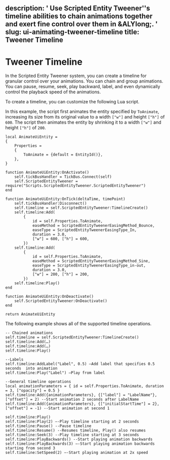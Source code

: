 description: ' Use Scripted Entity Tweener''s timeline abilities to chain animations
  together and exert fine control over them in &ALYlong;. '
slug: ui-animating-tweener-timeline
title: Tweener Timeline
---
# Tweener Timeline<a name="ui-animating-tweener-timeline"></a>

In the Scripted Entity Tweener system, you can create a timeline for granular control over your animations\. You can chain and group animations\. You can pause, resume, seek, play backward, label, and even dynamically control the playback speed of the animations\.

To create a timeline, you can customize the following Lua script\. 

In this example, the script first animates the entity specified by `ToAnimate`, increasing its size from its original value to a width `["w"]` and height `["h"]` of `600`\. The script then animates the entity by shrinking it to a width `["w"]` and height `["h"]` of `200`\. 

```
local AnimateUiEntity = 
{
	Properties =
	{
		ToAnimate = {default = EntityId()},
	},
}

function AnimateUiEntity:OnActivate()
	self.tickBusHandler = TickBus.Connect(self)
	self.ScriptedEntityTweener = require("Scripts.ScriptedEntityTweener.ScriptedEntityTweener")
end

function AnimateUiEntity:OnTick(deltaTime, timePoint)
	self.tickBusHandler:Disconnect()
	self.timeline = self.ScriptedEntityTweener:TimelineCreate()
	self.timeline:Add(
		{
			id = self.Properties.ToAnimate,
			easeMethod = ScriptedEntityTweenerEasingMethod_Bounce,
			easeType = ScriptedEntityTweenerEasingType_In,
			duration = 3.0,
			["w"] = 600, ["h"] = 600,
		})
	self.timeline:Add(
		{
			id = self.Properties.ToAnimate,
			easeMethod = ScriptedEntityTweenerEasingMethod_Sine,
			easeType = ScriptedEntityTweenerEasingType_in-out,
			duration = 3.0,
			["w"] = 200, ["h"] = 200,
		})
	self.timeline:Play()
end

function AnimateUiEntity:OnDeactivate()
	self.ScriptedEntityTweener:OnDeactivate()
end

return AnimateUiEntity
```

The following example shows all of the supported timeline operations\.

```
-- Chained animations	
self.timeline = self.ScriptedEntityTweener:TimelineCreate()
self.timeline:Add(…)
self.timeline:Add(…)
self.timeline:Play()

--Labels
self.timeline:AddLabel("Label", 0.5) –Add label that specifies 0.5 seconds  into animation
self.timeline:Play("Label") –Play from label

--General timeline operations
local animationParameters = { id = self.Properties.ToAnimate, duration = 3, ["opacity"] = 0.5 }
self.timeline:Add({animationParameters}, {["label"] = "LabelName"}, ["offset"] = 2) --Start animation 2 seconds after LabelName
self.timeline:Add({animationParameters}, {["initialStartTime"] = 2}, ["offset"] = -1) --Start animation at second 1

self.timeline:Play()
self.timeline:Play(2) –-Play timeline starting at 2 seconds
self.timeline:Pause() --Pause timeline
self.timeline:Resume() --Resumes timeline, Play() also resumes
self.timeline:Seek(3) --Play timeline starting at 3 seconds
self.timeline:PlayBackwards() --Start playing animation backwards
self.timeline:PlayBackwards(3) –-Start playing animation backwards starting from second 3
self.timeline:SetSpeed(2) –-Start playing animation at 2x speed
```